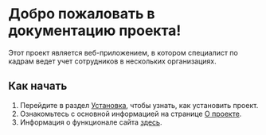 # Добро пожаловать в документацию проекта!

Этот проект является веб-приложением, в котором специалист по кадрам ведет учет сотрудников в нескольких организациях.

## Как начать

1. Перейдите в раздел [Установка](installation.md), чтобы узнать, как установить проект.
2. Ознакомьтесь с основной информацией на странице [О проекте](about.md).
3. Информация о функционале сайта [здесь](functional.md).